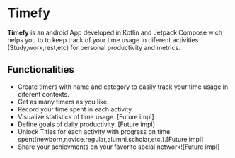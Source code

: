 # Timefy

**Timefy** is an android App developed in Kotlin and Jetpack Compose wich helps you to to keep track of your time usage in diferent activities (Study,work,rest,etc) for personal productivity and metrics.

## Functionalities

- Create timers with name and category to easily track your time usage in diferent contexts.
- Get as many timers as you like.
- Record your time spent in each activity.
- Visualize statistics of time usage. [Future impl]
- Define goals of daily productivity. [Future impl]
- Unlock Titles for each activity with progress on time spent(newborn,novice,regular,alumni,scholar,etc.).[Future impl]
- Share your achievments on your favorite social network![Future impl]


